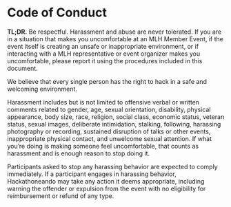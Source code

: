 # Code of Conduct
**TL;DR.** Be respectful. Harassment and abuse are never tolerated. If you are in a situation that makes you uncomfortable at an MLH Member Event, if the event itself is creating an unsafe or inappropriate environment, or if interacting with a MLH representative or event organizer makes you uncomfortable, please report it using the procedures included in this document.

We believe that every single person has the right to hack in a safe and welcoming environment.  

Harassment includes but is not limited to offensive verbal or written comments related to gender, age, sexual orientation, disability, physical appearance, body size, race, religion, social class, economic status, veteran status, sexual images, deliberate intimidation, stalking, following, harassing photography or recording, sustained disruption of talks or other events, inappropriate physical contact, and unwelcome sexual attention.  If what you’re doing is making someone feel uncomfortable, that counts as harassment and is enough reason to stop doing it.

Participants asked to stop any harassing behavior are expected to comply immediately. If a participant engages in harassing behavior, Hackathoneando may take any action it deems appropriate, including warning the offender or expulsion from the event with no eligibility for reimbursement or refund of any type.
